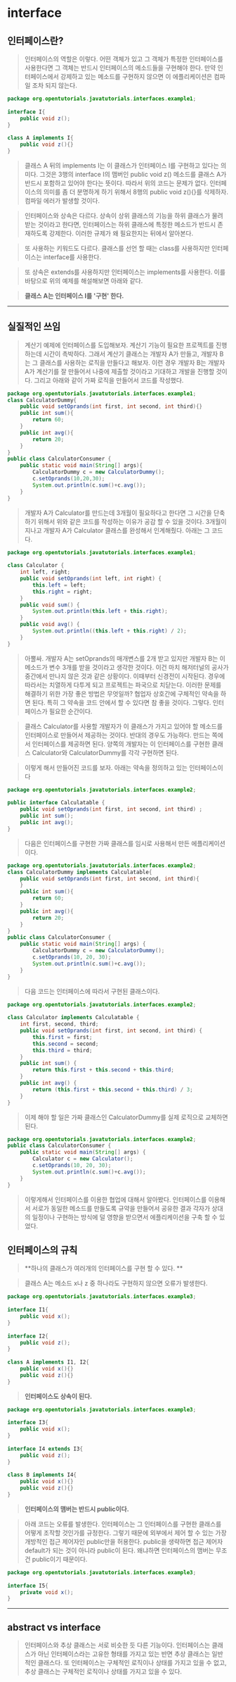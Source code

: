 interface
=
인터페이스란?
-
> 인터페이스의 역할은 이렇다. 어떤 객체가 있고 그 객체가 특정한 인터페이스를 사용한다면 그 객체는 반드시 인터페이스의  메소드들을 구현해야 한다. 만약 인터페이스에서 강제하고 있는 메소드를 구현하지 않으면 이 에플리케이션은 컴파일 조차 되지 않는다.

```java
package org.opentutorials.javatutorials.interfaces.example1;
 
interface I{
    public void z();
}
 
class A implements I{
    public void z(){}
}
```
> 클래스 A 뒤의 implements I는 이 클래스가 인터페이스 I를 구현하고 있다는 의미다. 그것은 3행의 interface I의 맴버인 public void z() 메소드를 클래스 A가 반드시 포함하고 있어야 한다는 뜻이다. 따라서 위의 코드는 문제가 없다. 인터페이스의 의미를 좀 더 분명하게 하기 위해서 8행의 public void z(){}를 삭제하자. 컴파일 에러가 발생할 것이다. 

> 인터페이스와 상속은 다르다. 상속이 상위 클래스의 기능을 하위 클래스가 물려 받는 것이라고 한다면, 인터페이스는 하위 클래스에 특정한 메소드가 반드시 존재하도록 강제한다. 이러한 규제가 왜 필요한지는 뒤에서 알아본다.

> 또 사용하는 키워드도 다르다. 클래스를 선언 할 때는 class를 사용하지만 인터페이스는 interface를 사용한다.

> 또 상속은 extends를 사용하지만 인터페이스는 implements를 사용한다. 이를 바탕으로 위의 예제를 해설해보면 아래와 같다.

> **클래스 A는 인터페이스 I를 '구현' 한다.**

--------------------
실질적인 쓰임
-
> 계산기 예제에 인터페이스를 도입해보자. 계산기 기능이 필요한 프로젝트를 진행하는데 시간이 촉박하다. 그래서 계산기 클래스는 개발자 A가 만들고, 개발자 B는 그 클래스를 사용하는 로직을 만들다고 해보자. 이런 경우 개발자 B는 개발자 A가 계산기를 잘 만들어서 나중에 제출할 것이라고 기대하고 개발을 진행할 것이다. 그리고 아래와 같이 가짜 로직을 만들어서 코드를 작성했다.
```java
package org.opentutorials.javatutorials.interfaces.example1;
class CalculatorDummy{
    public void setOprands(int first, int second, int third){}
    public int sum(){
        return 60;
    }
    public int avg(){
        return 20;
    }
}
public class CalculatorConsumer {
    public static void main(String[] args){
        CalculatorDummy c = new CalculatorDummy();
        c.setOprands(10,20,30);
        System.out.println(c.sum()+c.avg());
    }
}
```
> 개발자 A가 Calculator를 만드는데 3개월이 필요하다고 한다면 그 시간을 단축하기 위해서 위와 같은 코드를 작성하는 이유가 공감 할 수 있을 것이다. 3개월이 지나고 개발자 A가 Calculator 클래스를 완성해서 인계해줬다. 아래는 그 코드다.
```java
package org.opentutorials.javatutorials.interfaces.example1;
 
class Calculator {
    int left, right;
    public void setOprands(int left, int right) {
        this.left = left;
        this.right = right;
    }
    public void sum() {
        System.out.println(this.left + this.right);
    }
    public void avg() {
        System.out.println((this.left + this.right) / 2);
    }
}
```
> 아뿔싸. 개발자 A는 setOprands의 매개변스를 2개 받고 있지만 개발자 B는 이 메소드가 변수 3개를 받을 것이라고 생각한 것이다. 이건 마치 해저터널의 공사가 중간에서 만나지 않은 것과 같은 상황이다. 이때부터 신경전이 시작된다. 경우에 따라서는 치열하게 다투게 되고 프로젝트는 파국으로 치닫는다. 이러한 문제를 해결하기 위한 가장 좋은 방법은 무엇일까? 협업자 상호간에 구체적인 약속을 하면 된다. 특히 그 약속을 코드 안에서 할 수 있다면 참 좋을 것이다. 그렇다. 인터페이스가 필요한 순간이다. 

> 클래스 Calculator를 사용할 개발자가 이 클래스가 가지고 있어야 할 메소드를 인터페이스로 만들어서 제공하는 것이다. 반대의 경우도 가능하다. 만드는 쪽에서 인터페이스를 제공하면 된다. 양쪽의 개발자는 이 인터페이스를 구현한 클래스 Calculator와 CalculatorDummy를 각각 구현하면 된다.

> 이렇게 해서 만들어진 코드를 보자. 아래는 약속을 정의하고 있는 인터페이스이다
```java
package org.opentutorials.javatutorials.interfaces.example2;
 
public interface Calculatable {
    public void setOprands(int first, int second, int third) ;
    public int sum(); 
    public int avg();
}
```
> 다음은 인터페이스를 구현한 가짜 클래스를 임시로 사용해서 만든 에플리케이션이다.
```java
package org.opentutorials.javatutorials.interfaces.example2;
class CalculatorDummy implements Calculatable{
    public void setOprands(int first, int second, int third){
    }
    public int sum(){
        return 60;
    }
    public int avg(){
        return 20;
    }
}
public class CalculatorConsumer {
    public static void main(String[] args) {
        CalculatorDummy c = new CalculatorDummy();
        c.setOprands(10, 20, 30);
        System.out.println(c.sum()+c.avg());
    }
}
```
> 다음 코드는 인터페이스에 따라서 구현된 클래스이다.
```java
package org.opentutorials.javatutorials.interfaces.example2;
 
class Calculator implements Calculatable {
    int first, second, third;
    public void setOprands(int first, int second, int third) {
        this.first = first;
        this.second = second;
        this.third = third;
    }
    public int sum() {
        return this.first + this.second + this.third;
    }
    public int avg() {
        return (this.first + this.second + this.third) / 3;
    }
}
```
> 이제 해야 할 일은 가짜 클래스인 CalculatorDummy를 실제 로직으로 교체하면 된다.
```java
package org.opentutorials.javatutorials.interfaces.example2;
public class CalculatorConsumer {
    public static void main(String[] args) {
        Calculator c = new Calculator();
        c.setOprands(10, 20, 30);
        System.out.println(c.sum()+c.avg());
    }
}
```
> 이렇게해서 인터페이스를 이용한 협업에 대해서 알아봤다. 인터페이스를 이용해서 서로가 동일한 메소드를 만들도록 규약을 만들어서 공유한 결과 각자가 상대의 일정이나 구현하는 방식에 덜 영향을 받으면서 에플리케이션을 구축 할 수 있었다.

인터페이스의 규칙
-
> **하나의 클래스가 여러개의 인터페이스를 구현 할 수 있다. **

> 클래스 A는 메소드 x나 z 중 하나라도 구현하지 않으면 오류가 발생한다.
```java
package org.opentutorials.javatutorials.interfaces.example3;
 
interface I1{
    public void x();
}
 
interface I2{
    public void z();
}
 
class A implements I1, I2{
    public void x(){}
    public void z(){}   
}
```
> **인터페이스도 상속이 된다.**
```java
package org.opentutorials.javatutorials.interfaces.example3;
 
interface I3{
    public void x();
}
 
interface I4 extends I3{
    public void z();
}
 
class B implements I4{
    public void x(){}
    public void z(){}   
}
```
> **인터페이스의 맴버는 반드시 public이다.**

> 아래 코드는 오류를 발생한다. 인터페이스는 그 인터페이스를 구현한 클래스를 어떻게 조작할 것인가를 규정한다. 그렇기 때문에 외부에서 제어 할 수 있는 가장 개방적인 접근 제어자인 public만을 허용한다. public을 생략하면 접근 제어자 default가 되는 것이 아니라 public이 된다. 왜냐하면 인터페이스의 맴버는 무조건 public이기 때문이다.
```java
package org.opentutorials.javatutorials.interfaces.example3;
 
interface I5{
    private void x();
}
```
-------------------------
abstract vs interface
-
> 인터페이스와 추상 클래스는 서로 비슷한 듯 다른 기능이다. 인터페이스는 클래스가 아닌 인터페이스라는 고유한 형태를 가지고 있는 반면 추상 클래스는 일반적인 클래스다. 또 인터페이스는 구체적인 로직이나 상태를 가지고 있을 수 없고, 추상 클래스는 구체적인 로직이나 상태를 가지고 있을 수 있다.
